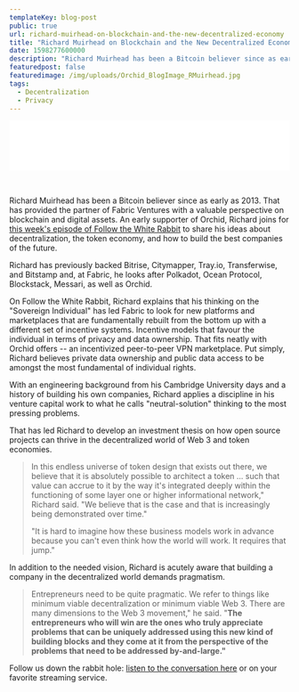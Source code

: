 ```yaml
---
templateKey: blog-post
public: true
url: richard-muirhead-on-blockchain-and-the-new-decentralized-economy
title: "Richard Muirhead on Blockchain and the New Decentralized Economy"
date: 1598277600000
description: "Richard Muirhead has been a Bitcoin believer since as early as 2013. That has provided the partner of Fabric Ventures with a valuable perspective on blockchain and digital assets."
featuredpost: false
featuredimage: /img/uploads/Orchid_BlogImage_RMuirhead.jpg
tags:
  - Decentralization
  - Privacy
---
```

<iframe style="border: none" src="//html5-player.libsyn.com/embed/episode/id/15666761/height/90/theme/custom/thumbnail/yes/direction/backward/render-playlist/no/custom-color/050700/" height="90" width="100%" scrolling="no"  allowfullscreen webkitallowfullscreen mozallowfullscreen oallowfullscreen msallowfullscreen></iframe>

&nbsp;

Richard Muirhead has been a Bitcoin believer since as early as 2013. That has provided the partner of Fabric Ventures with a valuable perspective on blockchain and digital assets. An early supporter of Orchid, Richard joins for [this week's episode of Follow the White Rabbit](https://www.orchid.com/podcast/episode-11-richard-muirhead) to share his ideas about decentralization, the token economy, and how to build the best companies of the future.

Richard has previously backed Bitrise, Citymapper, Tray.io, Transferwise, and Bitstamp and, at Fabric, he looks after Polkadot, Ocean Protocol, Blockstack, Messari, as well as Orchid.

On Follow the White Rabbit, Richard explains that his thinking on the "Sovereign Individual" has led Fabric to look for new platforms and marketplaces that are fundamentally rebuilt from the bottom up with a different set of incentive systems. Incentive models that favour the individual in terms of privacy and data ownership. That fits neatly with Orchid offers -- an incentivized peer-to-peer VPN marketplace. Put simply, Richard believes private data ownership and public data access to be amongst the most fundamental of individual rights.

With an engineering background from his Cambridge University days and a history of building his own companies, Richard applies a discipline in his venture capital work to what he calls "neutral-solution" thinking to the most pressing problems. 

That has led Richard to develop an investment thesis on how open source projects can thrive in the decentralized world of Web 3 and token economies.

> In this endless universe of token design that exists out there, we believe that it is absolutely possible to architect a token ... such that value can accrue to it by the way it's integrated deeply within the functioning of some layer one or higher informational network," Richard said. "We believe that is the case and that is increasingly being demonstrated over time."
> 
> "It is hard to imagine how these business models work in advance because you can't even think how the world will work. It requires that jump." 

In addition to the needed vision, Richard is acutely aware that building a company in the decentralized world demands pragmatism.

> Entrepreneurs need to be quite pragmatic. We refer to things like minimum viable decentralization or minimum viable Web 3. There are many dimensions to the Web 3 movement," he said. "**The entrepreneurs who will win are the ones who truly appreciate problems that can be uniquely addressed using this new kind of building blocks and they come at it from the perspective of the problems that need to be addressed by-and-large."**

Follow us down the rabbit hole: [listen to the conversation here](https://www.orchid.com/podcast) or on your favorite streaming service.